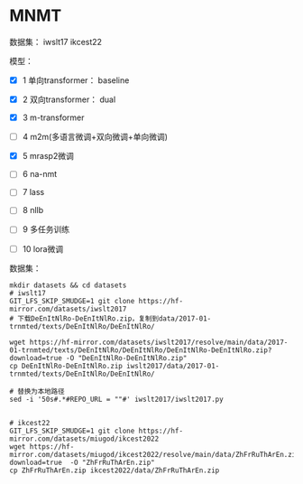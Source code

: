 # MNMT

数据集：
iwslt17   ikcest22

模型：

- [x] 1 单向transformer： baseline
- [x] 2 双向transformer： dual
- [x] 3 m-transformer
- [ ] 4 m2m(多语言微调+双向微调+单向微调)
- [x] 5 mrasp2微调
- [ ] 6 na-nmt
- [ ] 7 lass
- [ ] 8 nllb
- [ ] 9 多任务训练
- [ ] 10 lora微调





数据集：

```shell
mkdir datasets && cd datasets
# iwslt17
GIT_LFS_SKIP_SMUDGE=1 git clone https://hf-mirror.com/datasets/iwslt2017
# 下载DeEnItNlRo-DeEnItNlRo.zip，复制到data/2017-01-trnmted/texts/DeEnItNlRo/DeEnItNlRo/

wget https://hf-mirror.com/datasets/iwslt2017/resolve/main/data/2017-01-trnmted/texts/DeEnItNlRo/DeEnItNlRo/DeEnItNlRo-DeEnItNlRo.zip?download=true -O "DeEnItNlRo-DeEnItNlRo.zip"
cp DeEnItNlRo-DeEnItNlRo.zip iwslt2017/data/2017-01-trnmted/texts/DeEnItNlRo/DeEnItNlRo/

# 替换为本地路径
sed -i '50s#.*#REPO_URL = ""#' iwslt2017/iwslt2017.py


# ikcest22
GIT_LFS_SKIP_SMUDGE=1 git clone https://hf-mirror.com/datasets/miugod/ikcest2022
wget https://hf-mirror.com/datasets/miugod/ikcest2022/resolve/main/data/ZhFrRuThArEn.zip?download=true  -O "ZhFrRuThArEn.zip"
cp ZhFrRuThArEn.zip ikcest2022/data/ZhFrRuThArEn.zip


```

